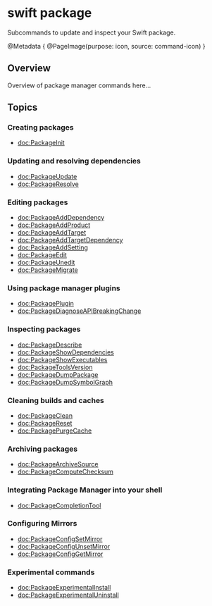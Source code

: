 # swift package

Subcommands to update and inspect your Swift package.

@Metadata {
    @PageImage(purpose: icon, source: command-icon)
}

## Overview

Overview of package manager commands here...

<!-- reference content for the CLI commands `swift package ...` -->

## Topics 

### Creating packages
- <doc:PackageInit>

### Updating and resolving dependencies
- <doc:PackageUpdate>
- <doc:PackageResolve>

### Editing packages
- <doc:PackageAddDependency>
- <doc:PackageAddProduct>
- <doc:PackageAddTarget>
- <doc:PackageAddTargetDependency>
- <doc:PackageAddSetting>
- <doc:PackageEdit>
- <doc:PackageUnedit>
- <doc:PackageMigrate>

### Using package manager plugins
- <doc:PackagePlugin>
- <doc:PackageDiagnoseAPIBreakingChange>
<!-- ref to swift-format -->
<!-- ref to swift-docc-plugin -->

### Inspecting packages
- <doc:PackageDescribe>
- <doc:PackageShowDependencies>
- <doc:PackageShowExecutables>
- <doc:PackageToolsVersion>
- <doc:PackageDumpPackage>
- <doc:PackageDumpSymbolGraph>

### Cleaning builds and caches
- <doc:PackageClean>
- <doc:PackageReset>
- <doc:PackagePurgeCache>

### Archiving packages
- <doc:PackageArchiveSource>
- <doc:PackageComputeChecksum>

### Integrating Package Manager into your shell
- <doc:PackageCompletionTool>

### Configuring Mirrors
- <doc:PackageConfigSetMirror>
- <doc:PackageConfigUnsetMirror>
- <doc:PackageConfigGetMirror>

### Experimental commands

- <doc:PackageExperimentalInstall>
- <doc:PackageExperimentalUninstall>

